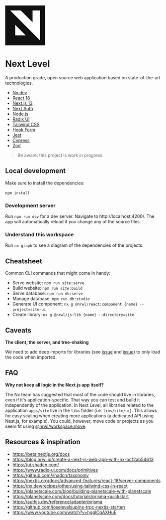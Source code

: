 ![Next Level Logo](./apps/site/public/logo-icon.svg)

# Next Level

A production grade, open source web application based on state-of-the-art technologies.

- [Nx.dev](https://nx.dev)
- [React 18](https://react.dev/)
- [Next.js 13](https://nextjs.org/)
- [Next Auth](https://next-auth.js.org/)
- [Node.js](https://nodejs.org/en)
- [Radix UI](https://www.radix-ui.com/)
- [Tailwind CSS](https://tailwindcss.com/)
- [Hook Form](https://react-hook-form.com/)
- [Jest](https://jestjs.io/)
- [Cypress](https://www.cypress.io/)
- [Zod](https://github.com/colinhacks/zod)

> Be aware: this project is work in progress

## Local development

Make sure to install the dependencies:

`npm install`

### Development server

Run `npm run dev` for a dev server. Navigate to http://localhost:4200/. The app will automatically reload if you change any of the source files.

### Understand this workspace

Run `nx graph` to see a diagram of the dependencies of the projects.

## Cheatsheet

Common CLI commands that might come in handy:

- Serve website: `npm run site:serve`
- Build website: `npm run site:build`
- Serve database: `npm run db:serve`
- Manage database: `npm run db:studio`
- Generate UI component: `nx g @nrwl/react:component {name} --project=site-ui`
- Create library: `nx g @nrwl/js:lib {name} --directory=site`

## Caveats

**The client, the server, and tree-shaking**

We need to add deep imports for libraries (see [issue](https://github.com/nrwl/nx/issues/3069) and [issue](https://github.com/vercel/next.js/issues/12557#issuecomment-1427088366)) to only load the code when imported.

## FAQ

**Why not keep all logic in the Next.js app itself?**

The Nx team has suggested that most of the code should live in libraries, even if it's application-specific. That way you can test and build it independently of the application. In Next Level, all libraries related to the application `apps/site` live in the `libs` folder (i.e. `libs/site/ui`). This allows for easy scaling when creating more applications (a dedicated API using Nest.js, for example). You could, however, move code or projects as you seem fit using [@nrwl/workspace:move](https://nx.dev/packages/workspace/generators/move).

## Resources & inspiration

- https://beta.nextjs.org/docs
- https://blog.nrwl.io/create-a-next-js-web-app-with-nx-bcf2ab54613
- https://ui.shadcn.com/
- https://www.radix-ui.com/docs/primitives
- https://github.com/shadcn/taxonomy
- https://nextjs.org/docs/advanced-features/react-18/server-components
- https://nx.dev/recipes/other/using-tailwind-css-in-react
- https://planetscale.com/blog/building-planetscale-with-planetscale
- https://planetscale.com/docs/tutorials/prisma-quickstart
- https://authjs.dev/reference/adapter/prisma
- https://github.com/joselevelsup/nx-trpc-nextjs-starter/
- https://www.youtube.com/watch?v=hgglCqAXHuE
